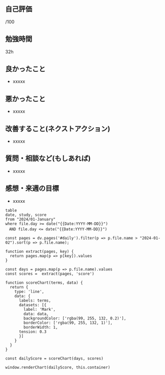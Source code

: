 ## 自己評価
/100
## 勉強時間
32h
## 良かったこと
- xxxxx
## 悪かったこと
- xxxxx
## 改善すること(ネクストアクション)
- xxxxx
## 質問・相談など(もしあれば)
- xxxxx
## 感想・来週の目標
- xxxxx


```dataview
table
date, study, score
from "2024/01-January"
where file.day >= date("{{Date:YYYY-MM-DD}}")
　AND file.day <= date("{{Date:YYYY-MM-DD}}")
```

```dataviewjs
const pages = dv.pages('#daily').filter(p => p.file.name > "2024-01-02").sort(p => p.file.name);

function extract(pages, key) {
  return pages.map(p => p[key]).values
}

const days = pages.map(p => p.file.name).values  
const scores =  extract(pages, 'score')

function scoreChart(terms, data) {
  return {
    type: 'line',
    data: {
      labels: terms,  
      datasets: [{
        label: 'Mark',
        data: data,
        backgroundColor: ['rgba(99, 255, 132, 0.2)'],  
        borderColor: ['rgba(99, 255, 132, 1)'],  
        borderWidth: 1,
      tension: 0.3
      }]
    }
  }
}

const dailyScore = scoreChart(days, scores)

window.renderChart(dailyScore, this.container)
```